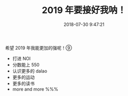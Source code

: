 ﻿---
title: 2019 年要接好我呐！
date: 2018-07-30 9:47:21
categories:
- 小计
tags:
- 新年
- 目标
---
希望 2019 年我能更加的强呢！⑨

- 打进 NOI
- 分数能上 550
- 认识更多的 dalao
- 更多的运动
- 更多的读书
- more and more %%%